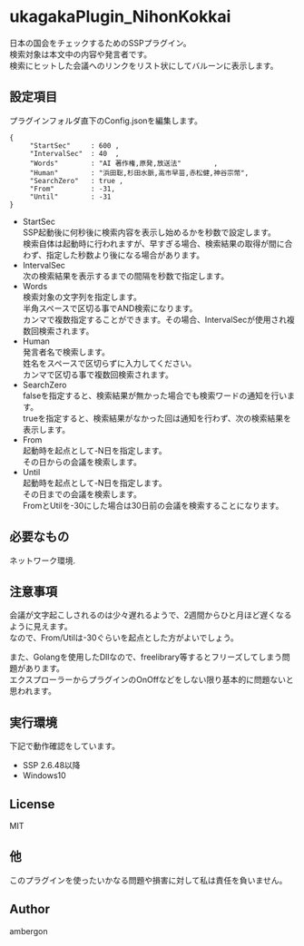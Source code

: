 # ukagakaPlugin_NihonKokkai
日本の国会をチェックするためのSSPプラグイン。<br>
検索対象は本文中の内容や発言者です。<br>
検索にヒットした会議へのリンクをリスト状にしてバルーンに表示します。<br>


## 設定項目
プラグインフォルダ直下のConfig.jsonを編集します。
```
{
     "StartSec"     : 600 ,
     "IntervalSec"  : 40  ,
     "Words"        : "AI 著作権,原発,放送法"        ,
     "Human"        : "浜田聡,杉田水脈,高市早苗,赤松健,神谷宗幣",
     "SearchZero"   : true ,
     "From"         : -31,
     "Until"        : -31
}
```
- StartSec<br>
    SSP起動後に何秒後に検索内容を表示し始めるかを秒数で設定します。<br>
    検索自体は起動時に行われますが、早すぎる場合、検索結果の取得が間に合わず、指定した秒数より後になる場合があります。<br>
- IntervalSec<br>
    次の検索結果を表示するまでの間隔を秒数で指定します。<br>
- Words    <br>
    検索対象の文字列を指定します。<br>
    半角スペースで区切る事でAND検索になります。<br>
    カンマで複数指定することができます。その場合、IntervalSecが使用され複数回検索されます。<br>
- Human<br>
    発言者名で検索します。<br>
    姓名をスペースで区切らずに入力してください。<br>
    カンマで区切る事で複数回検索されます。<br>
- SearchZero<br>
    falseを指定すると、検索結果が無かった場合でも検索ワードの通知を行います。<br>
    trueを指定すると、検索結果がなかった回は通知を行わず、次の検索結果を表示します。<br>
- From<br>
    起動時を起点として-N日を指定します。<br>
    その日からの会議を検索します。<br>
- Until<br>
    起動時を起点として-N日を指定します。<br>
    その日までの会議を検索します。<br>
    FromとUtilを-30にした場合は30日前の会議を検索することになります。<br>


## 必要なもの
ネットワーク環境.


## 注意事項
会議が文字起こしされるのは少々遅れるようで、2週間からひと月ほど遅くなるように見えます。<br>
なので、From/Utilは-30ぐらいを起点とした方がよいでしょう。<br>

また、Golangを使用したDllなので、freelibrary等するとフリーズしてしまう問題があります。<br>
エクスプローラーからプラグインのOnOffなどをしない限り基本的に問題ないと思われます。<br>


## 実行環境
下記で動作確認をしています。<br>
- SSP 2.6.48以降
- Windows10



## License
MIT


## 他
このプラグインを使ったいかなる問題や損害に対して私は責任を負いません。


## Author
ambergon




